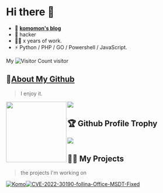

<!--
look https://github.com/younger-1/
<h1 align="">
  <a href="https://www.cnblogs.com/forforever/">
    <img src="https://readme-typing-svg.herokuapp.com/?lines=Komomon's%20Page%20!&center=False&size=37">
  </a>
</h1>
-->

# Hi there 👋
- 📖 [**komomon's blog**](https://www.cnblogs.com/forforever/)
- 🔭 hacker
- 👩‍💻 x years of work.
- ⚡ Python / PHP / GO / Powershell / JavaScript.


My ![Visitor Count](https://profile-counter.glitch.me/Christmas/count.svg) visitor

<!--
<div>
		<a href="https://github.com/anuraghazra/github-readme-stats">
			<img src="https://github-readme-stats.vercel.app/api?username=komomon&show_icons=true&theme=tokyonight"></a>
		<a href="https://github.com/anuraghazra/convoychat">
			<img src="https://github-readme-stats.vercel.app/api/top-langs/?username=komomon&layout=compact&theme=radical">
		</a>
	</div>
-->


## 🌠[About My Github](https://github.com/komomon/)
>  I enjoy it.

<!-- ![My stats](https://github-readme-stats.vercel.app/api?username=younger-1&theme=calm&show_icons=true) -->
<!-- ![Top Langs](https://github-readme-stats.vercel.app/api/top-langs/?username=younger-1&hide=html,css,Jupyter+Notebook,ruby,javascript&theme=calm&langs_count=6) -->
<!--
![Christmas's GitHub stats](https://github-readme-stats.vercel.app/api?username=komomon&show_icons=true&theme=tokyonight)
[![Top Langs](https://github-readme-stats.vercel.app/api/top-langs/?username=komomon&layout=compact&theme=radical)](https://github.com/anuraghazra/github-readme-stats)
-->


<div>
    <img height="165" align="left" src="https://github-readme-stats.vercel.app/api?username=komomon&show_icons=true&theme=radical" />
    <img src="https://github-readme-stats.vercel.app/api/top-langs/?username=komomon&layout=compact&theme=radical" />
    <!--<img src="https://github-readme-stats.vercel.app/api/top-langs/?username=younger-1&hide=html,css,Jupyter+Notebook,ruby,javascript&theme=calm&langs_count=6&layout=compact" />-->
</div>

## 🏆 Github Profile Trophy
<!--![jiangbei](https://github-profile-trophy.vercel.app/?username=komomon&theme=flat&row=1)-->

<img src="https://github-profile-trophy.vercel.app/?username=komomon&theme=flat&row=1"/>


## 🏳‍🌈 My Projects
> the projects I'm working on

[![Komo](https://github-readme-stats.vercel.app/api/pin?username=komomon&repo=Komo&theme=radical)](https://github.com/komomon/Komo)[![CVE-2022-30190-follina-Office-MSDT-Fixed](https://github-readme-stats.vercel.app/api/pin?username=komomon&repo=CVE-2022-30190-follina-Office-MSDT-Fixed&theme=radical)](https://github.com/komomon/CVE-2022-30190-follina-Office-MSDT-Fixed)



